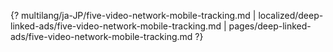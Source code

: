 {? multilang/ja-JP/five-video-network-mobile-tracking.md | localized/deep-linked-ads/five-video-network-mobile-tracking.md | pages/deep-linked-ads/five-video-network-mobile-tracking.md ?}

